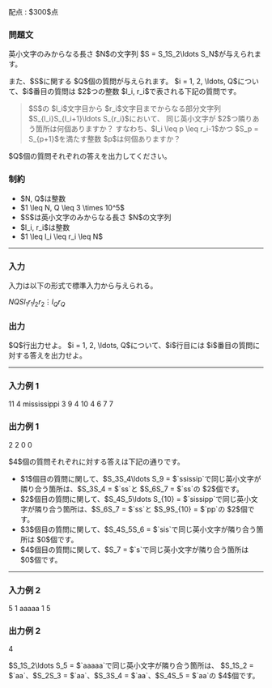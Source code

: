 
<div>

<span>

<span>

<p>
配点 : $300$点
</p>

<div>

<section>

### **問題文**

<p>
英小文字のみからなる長さ $N$の文字列 $S = S_1S_2\ldots S_N$が与えられます。
</p>

<p>
また、$S$に関する $Q$個の質問が与えられます。
$i = 1, 2, \ldots, Q$について、$i$番目の質問は $2$つの整数 $l_i, r_i$で表される下記の質問です。
</p>

<blockquote>

<p>
$S$の $l_i$文字目から $r_i$文字目までからなる部分文字列 $S_{l_i}S_{l_i+1}\ldots S_{r_i}$において、
同じ英小文字が $2$つ隣りあう箇所は何個ありますか？
すなわち、$l_i \leq p \leq r_i-1$かつ $S_p = S_{p+1}$を満たす整数 $p$は何個ありますか？
</p>

</blockquote>

<p>
$Q$個の質問それぞれの答えを出力してください。
</p>

</section>

</div>

<div>

<section>

### **制約**

<ul>

<li>
$N, Q$は整数
</li>

<li>
$1 \leq N, Q \leq 3 \times 10^5$
</li>

<li>
$S$は英小文字のみからなる長さ $N$の文字列
</li>

<li>
$l_i, r_i$は整数
</li>

<li>
$1 \leq l_i \leq r_i \leq N$
</li>

</ul>

</section>

</div>

---

<div>

<div>

<section>

### **入力**

<p>
入力は以下の形式で標準入力から与えられる。
</p>

<div>

$N$$Q$$S$$l_1$$r_1$$l_2$$r_2$$\vdots$$l_Q$$r_Q$
</div>

</section>

</div>

<div>

<section>

### **出力**

<p>
$Q$行出力せよ。
$i = 1, 2, \ldots, Q$について、$i$行目には $i$番目の質問に対する答えを出力せよ。
</p>

</section>

</div>

</div>

---

<div>

<section>

### **入力例 1**

<div>

11 4
mississippi
3 9
4 10
4 6
7 7

</div>

</section>

</div>

<div>

<section>

### **出力例 1**

<div>

2
2
0
0

</div>

<p>
$4$個の質問それぞれに対する答えは下記の通りです。
</p>

<ul>

<li>
$1$個目の質問に関して、$S_3S_4\ldots S_9 = $`ssissip`で同じ英小文字が隣り合う箇所は、$S_3S_4 = $`ss`と $S_6S_7 = $`ss`の $2$個です。
</li>

<li>
$2$個目の質問に関して、$S_4S_5\ldots S_{10} = $`sissipp`で同じ英小文字が隣り合う箇所は、$S_6S_7 = $`ss`と $S_9S_{10} = $`pp`の $2$個です。
</li>

<li>
$3$個目の質問に関して、$S_4S_5S_6 = $`sis`で同じ英小文字が隣り合う箇所は $0$個です。
</li>

<li>
$4$個目の質問に関して、$S_7 = $`s`で同じ英小文字が隣り合う箇所は $0$個です。
</li>

</ul>

</section>

</div>

---

<div>

<section>

### **入力例 2**

<div>

5 1
aaaaa
1 5

</div>

</section>

</div>

<div>

<section>

### **出力例 2**

<div>

4

</div>

<p>
$S_1S_2\ldots S_5 = $`aaaaa`で同じ英小文字が隣り合う箇所は、
$S_1S_2 = $`aa`、$S_2S_3 = $`aa`、$S_3S_4 = $`aa`、$S_4S_5 = $`aa`の $4$個です。
</p>

</section>

</div>

</span>

</span>

</div>
